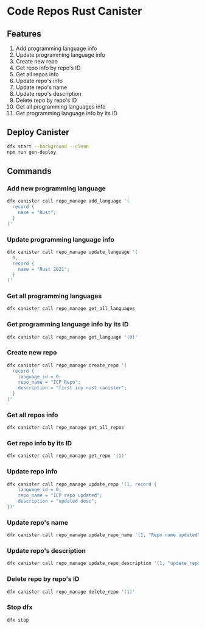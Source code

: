 # Code Repos Rust Canister

## Features
1. Add programming language info
2. Update programming language info
3. Create new repo
4. Get repo info by repo's ID
5. Get all repos info
6. Update repo's info
7. Update repo's name
8. Update repo's description
9. Delete repo by repo's ID
10. Get all programming languages info
11. Get programming language info by its ID

## Deploy Canister

```bash
dfx start --background --clean
npm run gen-deploy
```

## Commands

### Add new programming language
```bash
dfx canister call repo_manage add_language '(
  record {
    name = "Rust";
  }
)'
```

### Update programming language info
```bash
dfx canister call repo_manage update_language '(
  0,
  record {
    name = "Rust 2021";
  }
)'
```

### Get all programming languages
```bash
dfx canister call repo_manage get_all_languages
```

### Get programming language info by its ID
```bash
dfx canister call repo_manage get_language '(0)'
```

### Create new repo
```bash
dfx canister call repo_manage create_repo '(
  record {
    language_id = 0;
  	repo_name = "ICP Repo";
  	description = "first icp rust canister";
  }
)'
```

### Get all repos info
```bash
dfx canister call repo_manage get_all_repos
```

### Get repo info by its ID
```bash
dfx canister call repo_manage get_repo '(1)'
```

### Update repo info
```bash
dfx canister call repo_manage update_repo '(1, record {
    language_id = 0;
  	repo_name = "ICP repo updated";
  	description = "updated desc";
})'
```

### Update repo's name
```bash
dfx canister call repo_manage update_repo_name '(1, "Repo name updated")'
```

### Update repo's description
```bash
dfx canister call repo_manage update_repo_description '(1, "update_repo_description called")'
```

### Delete repo by repo's ID
```bash
dfx canister call repo_manage delete_repo '(1)'
```

### Stop dfx
```bash
dfx stop
```